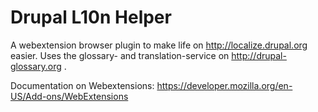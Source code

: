 # Drupal L10n Helper

A webextension browser plugin to make life on http://localize.drupal.org easier.
Uses the glossary- and translation-service on http://drupal-glossary.org .

Documentation on Webextensions: https://developer.mozilla.org/en-US/Add-ons/WebExtensions
